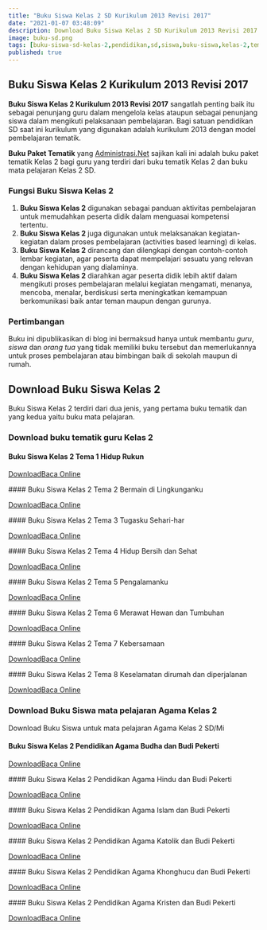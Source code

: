 ```yaml
---
title: "Buku Siswa Kelas 2 SD Kurikulum 2013 Revisi 2017"
date: "2021-01-07 03:48:09"
description: Download Buku Siswa Kelas 2 SD Kurikulum 2013 Revisi 2017 sebagai panduan penggunaan buku siswa, penunjang  dalam melaksanakan pembelajaran dikelas dan dirumah.
image: buku-sd.png
tags: [buku-siswa-sd-kelas-2,pendidikan,sd,siswa,buku-siswa,kelas-2,tematik,revisi-2017,download,buku-siswa-kelas-2]
published: true
---
```


## Buku Siswa Kelas 2 Kurikulum 2013 Revisi 2017
**Buku Siswa Kelas 2 Kurikulum 2013 Revisi 2017** sangatlah penting baik itu sebagai penunjang guru dalam mengelola kelas ataupun sebagai penunjang siswa dalam mengikuti pelaksanaan pembelajaran. Bagi satuan pendidikan SD saat ini kurikulum yang digunakan adalah kurikulum 2013 dengan model pembelajaran tematik.

**Buku Paket Tematik** yang [Administrasi.Net](/ "Administrasi.Net") sajikan kali ini adalah buku paket tematik Kelas 2 bagi guru yang terdiri dari buku tematik Kelas 2 dan buku mata pelajaran Kelas 2 SD.

### Fungsi Buku Siswa Kelas 2
1. **Buku Siswa Kelas 2** digunakan sebagai panduan aktivitas pembelajaran untuk memudahkan peserta didik dalam menguasai kompetensi tertentu.
2. **Buku Siswa Kelas 2** juga digunakan untuk melaksanakan kegiatan-kegiatan dalam proses pembelajaran (activities based learning) di kelas.
3. **Buku Siswa Kelas 2** dirancang dan dilengkapi dengan contoh-contoh lembar kegiatan, agar peserta dapat mempelajari sesuatu yang relevan dengan kehidupan yang dialaminya.
4. **Buku Siswa Kelas 2** diarahkan agar peserta didik lebih aktif dalam mengikuti proses pembelajaran melalui kegiatan mengamati, menanya, mencoba, menalar, berdiskusi serta meningkatkan kemampuan berkomunikasi baik antar teman maupun dengan gurunya.

### Pertimbangan
Buku ini dipublikasikan di blog ini bermaksud hanya untuk membantu _guru_, _siswa_ dan _orang tua_ yang tidak memiliki buku tersebut dan memerlukannya untuk proses pembelajaran atau bimbingan baik di sekolah maupun di rumah.


## Download Buku Siswa Kelas 2
Buku Siswa Kelas 2 terdiri dari dua jenis, yang pertama buku tematik dan yang kedua yaitu buku mata pelajaran.

### Download buku tematik guru Kelas 2
#### Buku Siswa Kelas 2 Tema 1 Hidup Rukun
<p class="center"><a class="button download" href="https://docs.google.com/uc?export=download&id=1jXyW_WjIdEeonD6zaYuO1dMZU89_UABH"  target="_blank" title="Download Buku Siswa Tema 1 Hidup Rukun">Download</a><a class="button demo open-dialog" href="https://drive.google.com/file/d/1jXyW_WjIdEeonD6zaYuO1dMZU89_UABH/preview" Title="Baca Online Buku Siswa Tema 1 Hidup Rukun" >Baca Online</a></p>
#### Buku Siswa Kelas 2 Tema 2 Bermain di Lingkunganku
<p class="center"><a class="button download" href="https://docs.google.com/uc?export=download&id=1e6-ooAH3rRfDL-MvauNRpCbMpTATm4Xe"  target="_blank" title="Download Buku Siswa Tema 2 Bermain di Lingkunganku">Download</a><a class="button demo open-dialog" href="https://drive.google.com/file/d/1e6-ooAH3rRfDL-MvauNRpCbMpTATm4Xe/preview" Title="Baca Online Buku Siswa Tema 2 Bermain di Lingkunganku" >Baca Online</a></p>
#### Buku Siswa Kelas 2 Tema 3 Tugasku Sehari-har
<p class="center"><a class="button download" href="https://docs.google.com/uc?export=download&id=1TuQFzJdKkrdXyx3Y4L6fsF75LlObLjWN"  target="_blank" title="Download Buku Siswa Tema 3 Tugasku Sehari-har">Download</a><a class="button demo open-dialog" href="https://drive.google.com/file/d/1TuQFzJdKkrdXyx3Y4L6fsF75LlObLjWN/preview" Title="Baca Online Buku Siswa Tema 3 Tugasku Sehari-har" >Baca Online</a></p>
#### Buku Siswa Kelas 2 Tema 4 Hidup Bersih dan Sehat
<p class="center"><a class="button download" href="https://docs.google.com/uc?export=download&id=1hlb93QAeGDLn_Zr7obsCFFL4oVU2KQIb"  target="_blank" title="Download Buku Siswa Tema 4 Hidup Bersih dan Sehat">Download</a><a class="button demo open-dialog" href="https://drive.google.com/file/d/1hlb93QAeGDLn_Zr7obsCFFL4oVU2KQIb/preview" Title="Baca Online Buku Siswa Tema 4 Hidup Bersih dan Sehat" >Baca Online</a></p>
#### Buku Siswa Kelas 2 Tema 5 Pengalamanku 
<p class="center"><a class="button download" href="https://docs.google.com/uc?export=download&id=1P_WBsNNFw1Vcr9C9MyVW9c63MW2oyMXj"  target="_blank" title="Download Buku Siswa Tema 5 Pengalamanku ">Download</a><a class="button demo open-dialog" href="https://drive.google.com/file/d/1P_WBsNNFw1Vcr9C9MyVW9c63MW2oyMXj/preview" Title="Baca Online Buku Siswa Tema 5 Pengalamanku " >Baca Online</a></p>
#### Buku Siswa Kelas 2 Tema 6 Merawat Hewan dan Tumbuhan
<p class="center"><a class="button download" href="https://docs.google.com/uc?export=download&id=1kXsVmUJqYSEMccx9DNKhf_xkDPd4XEEH"  target="_blank" title="Download Buku Siswa Tema 6 Merawat Hewan dan Tumbuhan">Download</a><a class="button demo open-dialog" href="https://drive.google.com/file/d/1kXsVmUJqYSEMccx9DNKhf_xkDPd4XEEH/preview" Title="Baca Online Buku Siswa Tema 6 Merawat Hewan dan Tumbuhan" >Baca Online</a></p>
#### Buku Siswa Kelas 2 Tema 7 Kebersamaan
<p class="center"><a class="button download" href="https://docs.google.com/uc?export=download&id=1GTdWkt-ueTHqENzqr_sV-hyhKgGs615S"  target="_blank" title="Download Buku Siswa Tema 7 Kebersamaan">Download</a><a class="button demo open-dialog" href="https://drive.google.com/file/d/1GTdWkt-ueTHqENzqr_sV-hyhKgGs615S/preview" Title="Baca Online Buku Siswa Tema 7 Kebersamaan" >Baca Online</a></p>
#### Buku Siswa Kelas 2 Tema 8 Keselamatan dirumah dan diperjalanan
<p class="center"><a class="button download" href="https://docs.google.com/uc?export=download&id=1HZNQVMGHMsJxGrQEm4dI0eoZiLQcyYui"  target="_blank" title="Download Buku Siswa Tema 8 Keselamatan dirumah dan diperjalanan ">Download</a><a class="button demo open-dialog" href="https://drive.google.com/file/d/1HZNQVMGHMsJxGrQEm4dI0eoZiLQcyYui/preview" Title="Baca Online Buku Siswa Tema 8 Keselamatan dirumah dan diperjalanan" >Baca Online</a></p>

### Download Buku Siswa mata pelajaran Agama Kelas 2
Download Buku Siswa untuk mata pelajaran Agama Kelas 2 SD/Mi
#### Buku Siswa Kelas 2 Pendidikan Agama Budha dan Budi Pekerti
<p class="center"><a class="button download" href="https://docs.google.com/uc?export=download&id=1Hz0nsvf_XRwLmnxopQsTyEmnG7vfKMRR"  target="_blank" title="Download Buku Siswa Pendidikan Agama Budha dan Budi Pekerti">Download</a><a class="button demo open-dialog" href="https://drive.google.com/file/d/1Hz0nsvf_XRwLmnxopQsTyEmnG7vfKMRR/preview" Title="Baca Online Buku Siswa Pendidikan Agama Budha dan Budi Pekerti" >Baca Online</a></p>
#### Buku Siswa Kelas 2 Pendidikan Agama Hindu dan Budi Pekerti
<p class="center"><a class="button download" href="https://docs.google.com/uc?export=download&id=1LIcgQRLFwAy0u1ha46Ow5tXNOyjo9YKv"  target="_blank" title="Download Buku Siswa Pendidikan Agama Hindu dan Budi Pekerti">Download</a><a class="button demo open-dialog" href="https://drive.google.com/file/d/1LIcgQRLFwAy0u1ha46Ow5tXNOyjo9YKv/preview" Title="Baca Online Buku Siswa Pendidikan Agama Hindu dan Budi Pekerti" >Baca Online</a></p>
#### Buku Siswa Kelas 2 Pendidikan Agama Islam dan Budi Pekerti 
<p class="center"><a class="button download" href="https://docs.google.com/uc?export=download&id=1qLT-qtoY_xt9-EHxeQP2TWsnqGSNATYf"  target="_blank" title="Download Buku Siswa Pendidikan Agama Islam dan Budi Pekerti">Download</a><a class="button demo open-dialog" href="https://drive.google.com/file/d/1qLT-qtoY_xt9-EHxeQP2TWsnqGSNATYf/preview" Title="Baca Online Buku Siswa Pendidikan Agama Islam dan Budi Pekerti" >Baca Online</a></p>
#### Buku Siswa Kelas 2 Pendidikan Agama Katolik dan Budi Pekerti 
<p class="center"><a class="button download" href="https://docs.google.com/uc?export=download&id=1XcybmN20ui_vwMDVZFTSaEKk4ECybANb"  target="_blank" title="Download Buku Siswa Pendidikan Agama Katolik dan Budi Pekerti">Download</a><a class="button demo open-dialog" href="https://drive.google.com/file/d/1XcybmN20ui_vwMDVZFTSaEKk4ECybANb/preview" Title="Baca Online Buku Siswa Pendidikan Agama Katolik dan Budi Pekerti" >Baca Online</a></p>
#### Buku Siswa Kelas 2 Pendidikan Agama Khonghucu dan Budi Pekerti 
<p class="center"><a class="button download" href="https://docs.google.com/uc?export=download&id=1SMGTh0mL5GMK3SBBjqt7cQlM-h-UZAXj"  target="_blank" title="Download Buku Siswa Pendidikan Agama Khonghucu dan Budi Pekerti ">Download</a><a class="button demo open-dialog" href="https://drive.google.com/file/d/1SMGTh0mL5GMK3SBBjqt7cQlM-h-UZAXj/view?usp=sharing" Title="Baca Online Buku Siswa Pendidikan Agama Khonghucu dan Budi Pekerti ">Baca Online</a></p>
#### Buku Siswa Kelas 2 Pendidikan Agama Kristen dan Budi Pekerti 
<p class="center"><a class="button download" href="https://docs.google.com/uc?export=download&id=1guhjOKp3O00io6w906Pq-N4KXv6Z-nox"  target="_blank" title="Download Buku Siswa Pendidikan Agama Kristen dan Budi Pekerti">Download</a><a class="button demo open-dialog" href="https://drive.google.com/file/d/1guhjOKp3O00io6w906Pq-N4KXv6Z-nox/preview" Title="Baca Online Pendidikan Agama Kristen dan Budi Pekerti" >Baca Online</a></p>
